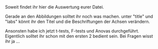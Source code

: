 Soweit findet ihr hier die Auswertung eurer Datei.

Gerade an den Abbildungen solltet ihr noch was machen.
unter "title" und "labs" könnt ihr den Titel und die Beschriftungen der Achsen
verändern.

Ansonsten habe ich jetzt t-tests, F-tests und Anovas durchgeführt.
Eigentlich solltet ihr schon mit den ersten 2 bedient sein. 
Bei Fragen wisst ihr ja ... 
